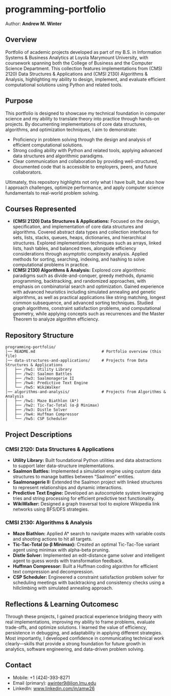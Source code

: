 # programming-portfolio

Author: **Andrew M. Winter** 

## **Overview**

Portfolio of academic projects developed as part of my B.S. in Information Systems & Business Analytics at Loyola Marymount University, with coursework spanning both the College of Business and the Computer Science Department. This collection features implementations from (CMSI 2120) Data Structures & Applications and (CMSI 2130) Algorithms & Analysis, highlighting my ability to design, implement, and evaluate efficient computational solutions using Python and related tools.

## **Purpose**

This portfolio is designed to showcase my technical foundation in computer science and my ability to translate theory into practice through hands-on projects. By documenting implementations of core data structures, algorithms, and optimization techniques, I aim to demonstrate:

- Proficiency in problem solving through the design and analysis of efficient computational solutions.
- Strong coding ability with Python and related tools, applying advanced data structures and algorithmic paradigms.
- Clear communication and collaboration by providing well-structured, documented code that is accessible to employers, peers, and future collaborators.

Ultimately, this repository highlights not only what I have built, but also how I approach challenges, optimize performance, and apply computer science fundamentals to real-world problem solving.

## **Courses Represented**

- **(CMSI 2120) Data Structures & Applications:** Focused on the design, specification, and implementation of core data structures and algorithms. Covered abstract data types and collection interfaces for sets, lists, stacks, queues, heaps, dictionaries, and hierarchical structures. Explored implementation techniques such as arrays, linked lists, hash tables, and balanced trees, alongside efficiency considerations through asymptotic complexity analysis. Applied methods for sorting, searching, indexing, and hashing to solve computational problems in practice.
- **(CMSI 2130) Algorithms & Analysis:** Explored core algorithmic paradigms such as divide-and-conquer, greedy methods, dynamic programming, backtracking, and randomized approaches, with emphasis on combinatorial search and optimization. Gained experience with advanced heuristics including simulated annealing and genetic algorithms, as well as practical applications like string matching, longest common subsequence, and advanced sorting techniques. Studied graph algorithms, constraint satisfaction problems, and computational geometry, while applying concepts such as recurrences and the Master Theorem to analyze algorithm efficiency.

## **Repository Structure**

```plaintext
programming-portfolio/
│── README.md                             # Portfolio overview (this file)
│── data-structures-and-applications/     # Projects from Data Structures & Applications
│   ├── /hw1: Utility Library
│   ├── /hw2: Saalmon Battles
│   ├── /hw3: Saalmonagerie II
│   ├── /hw4: Predictive Text Engine
│   └── /hw5: WikiWalker
│── algorithms-and-analysis/              # Projects from Algorithms & Analysis
│   ├── /hw1: Maze Biathlon (A*)
│   ├── /hw2: Tic-Tac-Total (α-β Minimax)
│   ├── /hw3: Distle Solver
│   ├── /hw4: Huffman Compressor
│   └── /hw5: CSP Scheduler
```

## **Project Descriptions**

### **CMSI 2120: Data Structures & Applications** 
- **Utility Library:** Built foundational Python utilities and data abstractions to support later data-structure implementations.
- **Saalmon Battles:** Implemented a simulation engine using custom data structures to manage battles between “Saalmon” entities.
- **Saalmonagerie II:** Extended the Saalmon project with linked structures to represent relationships and dynamic interactions.
- **Predictive Text Engine:** Developed an autocomplete system leveraging tries and string processing for efficient predictive text functionality.
- **WikiWalker:** Designed a graph traversal tool to explore Wikipedia link networks using BFS/DFS strategies.

### **CMSI 2130: Algorithms & Analysis** 
- **Maze Biathlon:** Applied A* search to navigate mazes with variable costs and shooting actions to hit all targets.
- **Tic-Tac-Total (α-β Minimax):** Created an optimal Tic-Tac-Toe variant agent using minimax with alpha-beta pruning.
- **Distle Solver:** Implemented an edit-distance game solver and intelligent agent to guess words with transformation feedback.
- **Huffman Compressor:** Built a Huffman coding algorithm for efficient text compression and decompression.
- **CSP Scheduler:** Engineered a constraint satisfaction problem solver for scheduling meetings with backtracking and consistency checks using a hillclimbing with simulated annealing approach. 

## **Reflections & Learning Outcomes**c

Through these projects, I gained practical experience bridging theory with real implementations, improving my ability to frame problems, evaluate trade-offs, and optimize solutions. I learned the value of efficiency, persistence in debugging, and adaptability in applying different strategies. Most importantly, I developed confidence in communicating technical work clearly—skills that provide a strong foundation for future growth in analytics, software engineering, and data-driven problem solving.

## **Contact**

- Mobile: +1 (424)-393-8271
- Email (primary): awinter9@lion.lmu.edu
- LinkedIn: www.linkedin.com/in/amw26












